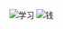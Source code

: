 ![学习](http://wx4.sinaimg.cn/mw690/6a04b428gy1g0zytmlbkfg209q06y75m.gif)
![钱](http://wx4.sinaimg.cn/mw690/6a04b428gy1g0zytmzmjlg209q06ymym.gif)
